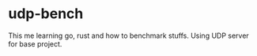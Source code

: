 # udp-bench
This me learning go, rust and how to benchmark stuffs. Using UDP server for base project.
